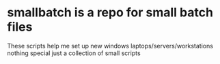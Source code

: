 # smallbatch is a repo for small batch files
<p> These scripts help me set up new windows laptops/servers/workstations nothing special just a collection of small scripts
